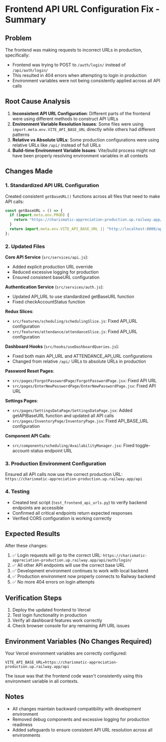 # Frontend API URL Configuration Fix - Summary

## Problem

The frontend was making requests to incorrect URLs in production, specifically:

- Frontend was trying to POST to `/auth/login/` instead of `/api/auth/login/`
- This resulted in 404 errors when attempting to login in production
- Environment variables were not being consistently applied across all API calls

## Root Cause Analysis

1. **Inconsistent API URL Configuration**: Different parts of the frontend were using different methods to construct API URLs
2. **Environment Variable Resolution Issues**: Some files were using `import.meta.env.VITE_API_BASE_URL` directly while others had different patterns
3. **Relative vs Absolute URLs**: Some production configurations were using relative URLs like `/api/` instead of full URLs
4. **Build-time Environment Variable Issues**: Vite/build process might not have been properly resolving environment variables in all contexts

## Changes Made

### 1. Standardized API URL Configuration

Created consistent `getBaseURL()` functions across all files that need to make API calls:

```javascript
const getBaseURL = () => {
  if (import.meta.env.PROD) {
    return "https://charismatic-appreciation-production.up.railway.app/api";
  }
  return import.meta.env.VITE_API_BASE_URL || "http://localhost:8000/api";
};
```

### 2. Updated Files

**Core API Service** (`src/services/api.js`):

- Added explicit production URL override
- Reduced excessive logging for production
- Ensured consistent baseURL configuration

**Authentication Service** (`src/services/auth.js`):

- Updated API_URL to use standardized getBaseURL function
- Fixed checkAccountStatus function

**Redux Slices**:

- `src/features/scheduling/schedulingSlice.js`: Fixed API_URL configuration
- `src/features/attendance/attendanceSlice.js`: Fixed API_URL configuration

**Dashboard Hooks** (`src/hooks/useDashboardQueries.js`):

- Fixed both main API_URL and ATTENDANCE_API_URL configurations
- Changed from relative `/api/` URLs to absolute URLs in production

**Password Reset Pages**:

- `src/pages/ForgotPasswordPage/ForgotPasswordPage.jsx`: Fixed API URL
- `src/pages/EnterNewPasswordPage/EnterNewPasswordPage.jsx`: Fixed API URL

**Settings Pages**:

- `src/pages/SettingsDataPage/SettingsDataPage.jsx`: Added getAPIBaseURL function and updated all API calls
- `src/pages/InventoryPage/InventoryPage.jsx`: Fixed API_BASE_URL configuration

**Component API Calls**:

- `src/components/scheduling/AvailabilityManager.jsx`: Fixed toggle-account-status endpoint URL

### 3. Production Environment Configuration

Ensured all API calls now use the correct production URL:
`https://charismatic-appreciation-production.up.railway.app/api`

### 4. Testing

- Created test script (`test_frontend_api_urls.py`) to verify backend endpoints are accessible
- Confirmed all critical endpoints return expected responses
- Verified CORS configuration is working correctly

## Expected Results

After these changes:

1. ✅ Login requests will go to the correct URL: `https://charismatic-appreciation-production.up.railway.app/api/auth/login/`
2. ✅ All other API endpoints will use the correct base URL
3. ✅ Development environment continues to work with local backend
4. ✅ Production environment now properly connects to Railway backend
5. ✅ No more 404 errors on login attempts

## Verification Steps

1. Deploy the updated frontend to Vercel
2. Test login functionality in production
3. Verify all dashboard features work correctly
4. Check browser console for any remaining API URL issues

## Environment Variables (No Changes Required)

Your Vercel environment variables are correctly configured:

```
VITE_API_BASE_URL=https://charismatic-appreciation-production.up.railway.app/api
```

The issue was that the frontend code wasn't consistently using this environment variable in all contexts.

## Notes

- All changes maintain backward compatibility with development environment
- Removed debug components and excessive logging for production readiness
- Added safeguards to ensure consistent API URL resolution across all environments
